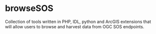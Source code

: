 # browseSOS
Collection of tools written in PHP, IDL, python and ArcGIS extensions that will allow users to browse and harvest data from OGC SOS endpoints.
